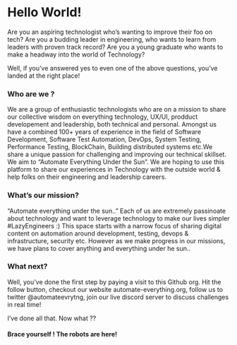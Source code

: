 # **Hello World!**
Are you an aspiring technologist who’s wanting to improve their foo on tech? Are you a budding leader in engineering, who wants to learn from leaders with proven track record? Are you a young graduate who wants to make a headway into the world of Technology?


Well, if you’ve answered yes to even one of the above questions, you’ve landed at the right place!

### **Who are we ?**

We are a group of enthusiastic technologists who are on a mission to share our collective wisdom on everything technology, UX/UI, prodduct developement and leadership, both technical and personal. Amongst us have a combined 100+ years of experience in the field of Software Development, Software Test Automation, DevOps, System Testing, Performance Testing, BlockChain, Building distributed systems etc.We share a unique passion for challenging and improving our technical skillset. We aim to “Automate Everything Under the Sun”. We are hoping to use this platform to share our experiences in Technology with the outside world & help folks on their engineering and leadership careers.

### **What’s our mission?**

“Automate everything under the sun..”
Each of us are extremely passinoate about technology and want to leverage technology to make our lives simpler #LazyEngineers :) This space starts with a narrow focus of sharing digital content on automation around development, testing, devops & infrastructure, security etc. However as we make progress in our missions, we have plans to cover anything and everything under he sun..

### **What next?**

Well, you’ve done the first step by paying a visit to this Github org. Hit the follow button, checkout our website automate-everything.org, follow us to twitter @automateevrytng, join our live discord server to discuss challenges in real time!

I’ve done all that. Now what ??

#### **Brace yourself ! The robots are here!**
 
